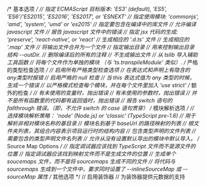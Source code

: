 /* 基本选项 */
// 指定 ECMAScript 目标版本: 'ES3' (default), 'ES5', 'ES6'/'ES2015', 'ES2016', 'ES2017', or 'ESNEXT'
// 指定使用模块: 'commonjs', 'amd', 'system', 'umd' or 'es2015'
// 指定要包含在编译中的库文件
// 允许编译 javascript 文件
// 报告 javascript 文件中的错误
// 指定 jsx 代码的生成: 'preserve', 'react-native', or 'react'
// 生成相应的 '.d.ts' 文件
// 生成相应的 '.map' 文件
// 将输出文件合并为一个文件
// 指定输出目录
// 用来控制输出目录结构 --outDir.
// 删除编译后的所有的注释
// 不生成输出文件
// 从 tslib 导入辅助工具函数
// 将每个文件作为单独的模块 （与 'ts.transpileModule' 类似）.
/* 严格的类型检查选项 */
// 启用所有严格类型检查选项
// 在表达式和声明上有隐含的 any类型时报错
// 启用严格的 null 检查
// 当 this 表达式值为 any 类型的时候，生成一个错误
// 以严格模式检查每个模块，并在每个文件里加入 'use strict'
/* 额外的检查 */
// 有未使用的变量时，抛出错误
// 有未使用的参数时，抛出错误
// 并不是所有函数里的代码都有返回值时，抛出错误
// 报告 switch 语句的 fallthrough 错误。（即，不允许 switch 的 case 语句贯穿）
/* 模块解析选项 */
// 选择模块解析策略： 'node' (Node.js) or 'classic' (TypeScript pre-1.6)
// 用于解析非相对模块名称的基目录
// 模块名到基于 baseUrl 的路径映射的列表
// 根文件夹列表，其组合内容表示项目运行时的结构内容
// 包含类型声明的文件列表
// 需要包含的类型声明文件名列表
// 允许从没有设置默认导出的模块中默认导入。
/* Source Map Options */
// 指定调试器应该找到 TypeScript 文件而不是源文件的位置
// 指定调试器应该找到映射文件而不是生成文件的位置
// 生成单个 soucemaps 文件，而不是将 sourcemaps 生成不同的文件
// 将代码与 sourcemaps 生成到一个文件中，要求同时设置了 --inlineSourceMap 或 --sourceMap 属性
/* 其他选项 */
// 启用装饰器
// 为装饰器提供元数据的支持
